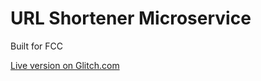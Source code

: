 URL Shortener Microservice
=========================

Built for FCC

[Live version on Glitch.com](https://miniurl-jsanderson.glitch.me/)
